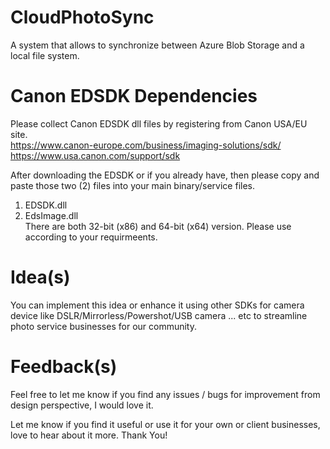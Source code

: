 # CloudPhotoSync
A system that allows to synchronize between Azure Blob Storage and a local file system.

# Canon EDSDK Dependencies
Please collect Canon EDSDK dll files by registering from Canon USA/EU site.  
https://www.canon-europe.com/business/imaging-solutions/sdk/  
https://www.usa.canon.com/support/sdk  

After downloading the EDSDK or if you already have, then please copy and paste those two (2) files into your main binary/service files.
1. EDSDK.dll
2. EdsImage.dll<br/>
There are both 32-bit (x86) and 64-bit (x64) version. Please use according to your requirmeents.

# Idea(s)
You can implement this idea or enhance it using other SDKs for camera device like DSLR/Mirrorless/Powershot/USB camera ... etc to streamline photo service businesses for our community.

# Feedback(s)
Feel free to let me know if you find any issues / bugs for improvement from design perspective, I would love it.

Let me know if you find it useful or use it for your own or client businesses, love to hear about it more.
Thank You!
